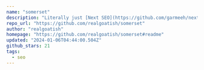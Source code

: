 ```yaml
---
name: "somerset"
description: "Literally just [Next SEO](https://github.com/garmeeh/next-seo) for SvelteKit."
repo_url: "https://github.com/realgoatish/somerset"
author: "realgoatish"
homepage: "https://github.com/realgoatish/somerset#readme"
updated: "2024-01-06T04:44:00.504Z"
github_stars: 21
tags: 
  - seo
---
```

